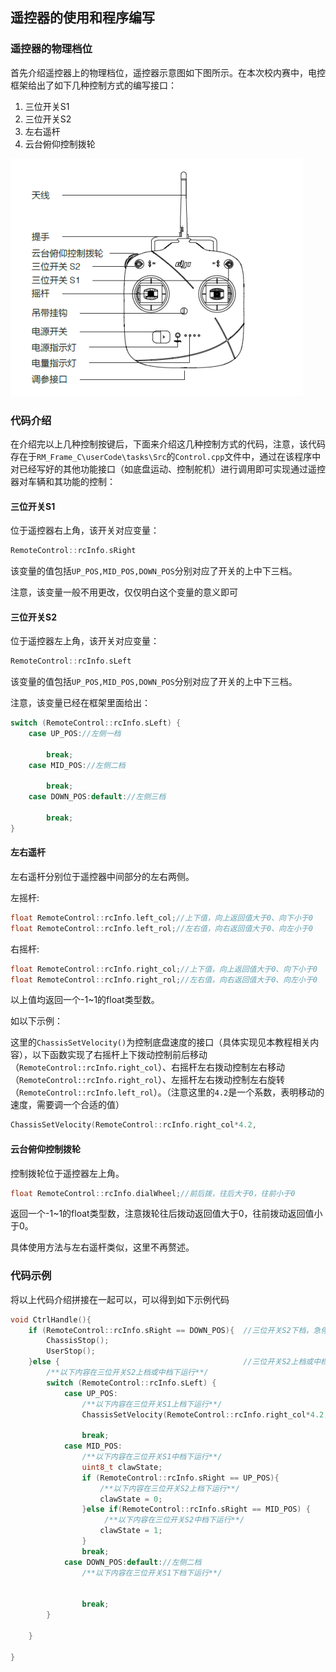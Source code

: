 ## 遥控器的使用和程序编写

### 遥控器的物理档位

首先介绍遥控器上的物理档位，遥控器示意图如下图所示。在本次校内赛中，电控框架给出了如下几种控制方式的编写接口：

1. 三位开关S1
2. 三位开关S2
3. 左右遥杆
4. 云台俯仰控制拨轮

![遥控器正视图](graph\remotePic.png)

### 代码介绍

在介绍完以上几种控制按键后，下面来介绍这几种控制方式的代码，注意，该代码存在于`RM_Frame_C\userCode\tasks\Src`的`Control.cpp`文件中，通过在该程序中对已经写好的其他功能接口（如底盘运动、控制舵机）进行调用即可实现通过遥控器对车辆和其功能的控制：

#### 三位开关S1

位于遥控器右上角，该开关对应变量：

```cpp
RemoteControl::rcInfo.sRight 
```

该变量的值包括`UP_POS,MID_POS,DOWN_POS`分别对应了开关的上中下三档。

注意，该变量一般不用更改，仅仅明白这个变量的意义即可

#### 三位开关S2

位于遥控器左上角，该开关对应变量：

```cpp
RemoteControl::rcInfo.sLeft
```

该变量的值包括`UP_POS,MID_POS,DOWN_POS`分别对应了开关的上中下三档。

注意，该变量已经在框架里面给出：

```cpp
switch (RemoteControl::rcInfo.sLeft) {
    case UP_POS://左侧一档

        break;
    case MID_POS://左侧二档

        break;
    case DOWN_POS:default://左侧三档

        break;
}
```

#### 左右遥杆

左右遥杆分别位于遥控器中间部分的左右两侧。

左摇杆:

```cpp
float RemoteControl::rcInfo.left_col;//上下值，向上返回值大于0、向下小于0
float RemoteControl::rcInfo.left_rol;//左右值，向右返回值大于0、向左小于0
```

右摇杆:

```cpp
float RemoteControl::rcInfo.right_col;//上下值，向上返回值大于0、向下小于0
float RemoteControl::rcInfo.right_rol;//左右值，向右返回值大于0、向左小于0
```

以上值均返回一个-1~1的float类型数。

如以下示例：

这里的`ChassisSetVelocity()`为控制底盘速度的接口（具体实现见本教程相关内容），以下函数实现了右摇杆上下拨动控制前后移动（`RemoteControl::rcInfo.right_col`）、右摇杆左右拨动控制左右移动（`RemoteControl::rcInfo.right_rol`）、左摇杆左右拨动控制左右旋转（`RemoteControl::rcInfo.left_rol`）。（注意这里的`4.2`是一个系数，表明移动的速度，需要调一个合适的值）

```cpp
ChassisSetVelocity(RemoteControl::rcInfo.right_col*4.2,                     RemoteControl::rcInfo.right_rol*4.2,RemoteControl::rcInfo.left_rol*60);
```

#### 云台俯仰控制拨轮

控制拨轮位于遥控器左上角。

```cpp
float RemoteControl::rcInfo.dialWheel;//前后拨，往后大于0，往前小于0
```

返回一个-1~1的float类型数，注意拨轮往后拨动返回值大于0，往前拨动返回值小于0。

具体使用方法与左右遥杆类似，这里不再赘述。

### 代码示例

将以上代码介绍拼接在一起可以，可以得到如下示例代码

```c++
void CtrlHandle(){
    if (RemoteControl::rcInfo.sRight == DOWN_POS){	//三位开关S2下档，急停模式
        ChassisStop();
        UserStop();
    }else {											//三位开关S2上档或中档
        /**以下内容在三位开关S2上档或中档下运行**/
        switch (RemoteControl::rcInfo.sLeft) {
            case UP_POS:
                /**以下内容在三位开关S1上档下运行**/
                ChassisSetVelocity(RemoteControl::rcInfo.right_col*4.2, RemoteControl::rcInfo.right_rol*4.2,RemoteControl::rcInfo.left_rol*60);
                
                break;
            case MID_POS:
                /**以下内容在三位开关S1中档下运行**/
                uint8_t clawState;
                if (RemoteControl::rcInfo.sRight == UP_POS){
                    /**以下内容在三位开关S2上档下运行**/
                    clawState = 0;
                }else if(RemoteControl::rcInfo.sRight == MID_POS) {
                     /**以下内容在三位开关S2中档下运行**/
                    clawState = 1;
                }
				break;
			case DOWN_POS:default://左侧二档
                /**以下内容在三位开关S1下档下运行**/
                
                
				break;
        }

    }

}
```

